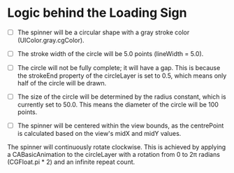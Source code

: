 # Logic behind the Loading Sign

- [ ] The spinner will be a circular shape with a gray stroke color (UIColor.gray.cgColor).

- [ ] The stroke width of the circle will be 5.0 points (lineWidth = 5.0).

- [ ] The circle will not be fully complete; it will have a gap. This is because the strokeEnd property of the circleLayer is set to 0.5, which means only half of the circle will be drawn.

- [ ] The size of the circle will be determined by the radius constant, which is currently set to 50.0. This means the diameter of the circle will be 100 points.

- [ ] The spinner will be centered within the view bounds, as the centrePoint is calculated based on the view's midX and midY values.

The spinner will continuously rotate clockwise. This is achieved by applying a CABasicAnimation to the circleLayer with a rotation from 0 to 2π radians (CGFloat.pi * 2) and an infinite repeat count.